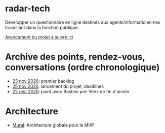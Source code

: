 # radar-tech
Développer un questionnaire en ligne destinés aux agents/informaticien·nes travaillant dans la fonction publique. 

[Avancement du projet à suivre ici](https://github.com/etalab/radar-tech/projects/1)

# Archive des points, rendez-vous, conversations (ordre chronologique)

* [23 nov 2020](documents/23-11-2020.md): premier backlog
* [25 nov 2020](documents/25-11-2020.md): lancement du projet, deadlines
* [22 dec 2020](documents/22-12-2020.md): point avec Bastien pré-fêtes de fin d'année

# Architecture
* [Mural](https://app.mural.co/t/coordo1125203/m/coordo1125203/1607011564072/33d79cfa39e077b17a0887f772d409d208e6f4b6): Architecture globale pour le MVP


